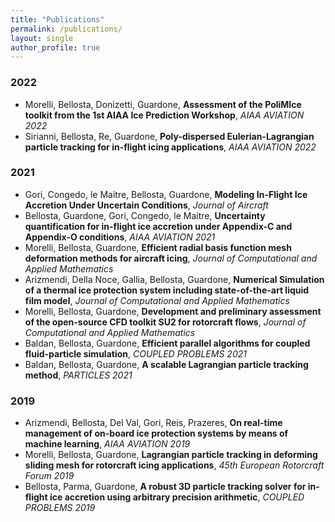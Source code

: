 ```yaml
---
title: "Publications"
permalink: /publications/
layout: single
author_profile: true
---
```

### 2022
- Morelli, Bellosta, Donizetti, Guardone, **Assessment of the PoliMIce toolkit from the 1st AIAA Ice Prediction Workshop**, *AIAA AVIATION 2022*
- Sirianni, Bellosta, Re, Guardone, **Poly-dispersed Eulerian-Lagrangian particle tracking for in-flight icing applications**, *AIAA AVIATION 2022*

### 2021
- Gori, Congedo, le Maitre, Bellosta, Guardone, **Modeling In-Flight Ice Accretion Under Uncertain Conditions**, *Journal of Aircraft*
- Bellosta, Guardone, Gori, Congedo, le Maitre, **Uncertainty quantification for in-flight ice accretion under Appendix-C and Appendix-O conditions**, *AIAA AVIATION 2021*
- Morelli, Bellosta, Guardone, **Efficient radial basis function mesh deformation methods for aircraft icing**, *Journal of Computational and Applied Mathematics*
- Arizmendi, Della Noce, Gallia, Bellosta, Guardone, **Numerical Simulation of a thermal ice protection system including state-of-the-art liquid film model**, *Journal of Computational and Applied Mathematics*
- Morelli, Bellosta, Guardone, **Development and preliminary assessment of the open-source CFD toolkit SU2 for rotorcraft flows**, *Journal of Computational and Applied Mathematics*
- Baldan, Bellosta, Guardone, **Efficient parallel algorithms for coupled fluid-particle simulation**, *COUPLED PROBLEMS 2021*
- Baldan, Bellosta, Guardone, **A scalable Lagrangian particle tracking method**, *PARTICLES 2021*

### 2019
- Arizmendi, Bellosta, Del Val, Gori, Reis, Prazeres, **On real-time management of on-board ice protection systems by means of machine learning**, *AIAA AVIATION 2019*
- Morelli, Bellosta, Guardone, **Lagrangian particle tracking in deforming sliding mesh for rotorcraft icing applications**, *45th European Rotorcraft Forum 2019*
- Bellosta, Parma, Guardone, **A robust 3D particle tracking solver for in-flight ice accretion using arbitrary precision arithmetic**, *COUPLED PROBLEMS 2019*
